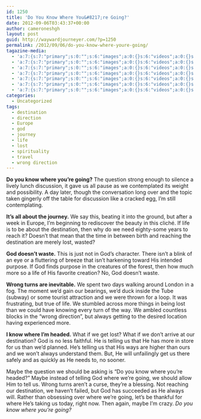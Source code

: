 ```yaml
---
id: 1250
title: 'Do You Know Where You&#8217;re Going?'
date: 2012-09-06T03:43:37+00:00
author: cameroneshgh
layout: post
guid: http://waywardjourneyer.com/?p=1250
permalink: /2012/09/06/do-you-know-where-youre-going/
tagazine-media:
  - 'a:7:{s:7:"primary";s:0:"";s:6:"images";a:0:{}s:6:"videos";a:0:{}s:11:"image_count";i:0;s:6:"author";s:8:"19879429";s:7:"blog_id";s:8:"19280981";s:9:"mod_stamp";s:19:"2012-09-06 07:43:37";}'
  - 'a:7:{s:7:"primary";s:0:"";s:6:"images";a:0:{}s:6:"videos";a:0:{}s:11:"image_count";i:0;s:6:"author";s:8:"19879429";s:7:"blog_id";s:8:"19280981";s:9:"mod_stamp";s:19:"2012-09-06 07:43:37";}'
  - 'a:7:{s:7:"primary";s:0:"";s:6:"images";a:0:{}s:6:"videos";a:0:{}s:11:"image_count";i:0;s:6:"author";s:8:"19879429";s:7:"blog_id";s:8:"19280981";s:9:"mod_stamp";s:19:"2012-09-06 07:43:37";}'
  - 'a:7:{s:7:"primary";s:0:"";s:6:"images";a:0:{}s:6:"videos";a:0:{}s:11:"image_count";i:0;s:6:"author";s:8:"19879429";s:7:"blog_id";s:8:"19280981";s:9:"mod_stamp";s:19:"2012-09-06 07:43:37";}'
  - 'a:7:{s:7:"primary";s:0:"";s:6:"images";a:0:{}s:6:"videos";a:0:{}s:11:"image_count";i:0;s:6:"author";s:8:"19879429";s:7:"blog_id";s:8:"19280981";s:9:"mod_stamp";s:19:"2012-09-06 07:43:37";}'
  - 'a:7:{s:7:"primary";s:0:"";s:6:"images";a:0:{}s:6:"videos";a:0:{}s:11:"image_count";i:0;s:6:"author";s:8:"19879429";s:7:"blog_id";s:8:"19280981";s:9:"mod_stamp";s:19:"2012-09-06 07:43:37";}'
  - 'a:7:{s:7:"primary";s:0:"";s:6:"images";a:0:{}s:6:"videos";a:0:{}s:11:"image_count";i:0;s:6:"author";s:8:"19879429";s:7:"blog_id";s:8:"19280981";s:9:"mod_stamp";s:19:"2012-09-06 07:43:37";}'
categories:
  - Uncategorized
tags:
  - destination
  - direction
  - Europe
  - god
  - journey
  - life
  - lost
  - spirituality
  - travel
  - wrong direction
---
```

**Do you know where you&#8217;re going?** The question strong enough to silence a lively lunch discussion, it gave us all pause as we contemplated its weight and possibility. A day later, though the conversation long over and the topic taken gingerly off the table for discussion like a cracked egg, I&#8217;m still contemplating.

**It&#8217;s all about the journey.** We say this, beating it into the ground, but after a week in Europe, I&#8217;m beginning to rediscover the beauty in this cliché. If life is to be about the destination, then why do we need eighty-some years to reach it? Doesn&#8217;t that mean that the time in between birth and reaching the destination are merely lost, wasted?

**God doesn&#8217;t waste.** This is just not in God&#8217;s character. There isn&#8217;t a blink of an eye or a fluttering of breeze that isn&#8217;t harkening toward His intended purpose. If God finds purpose in the creatures of the forest, then how much more so a life of His favorite creation? No, God doesn&#8217;t waste.

**Wrong turns are inevitable.** We spent two days walking around London in a fog. The moment we&#8217;d gain our bearings, we&#8217;d duck inside the Tube (subway) or some tourist attraction and we were thrown for a loop. It was frustrating, but true of life. We stumbled across more things in being lost than we could have knowing every turn of the way. We ambled countless blocks in the &#8220;wrong direction&#8221;, but always getting to the desired location having experienced more.

**I know where I&#8217;m headed.** What if we get lost? What if we don&#8217;t arrive at our destination? God is no less faithful. He is telling us that He has more in store for us than we&#8217;d planned. He&#8217;s telling us that His ways are higher than ours and we won&#8217;t always understand them. But, He will unfailingly get us there safely and as quickly as He needs to, no sooner.

Maybe the question we should be asking is &#8220;Do you know where you&#8217;re headed?&#8221; Maybe instead of telling God where we&#8217;re going, we should allow Him to tell us. Wrong turns aren&#8217;t a curse, they&#8217;re a blessing. Not reaching our destination, we haven&#8217;t failed, but God has succeeded as He always will. Rather than obsessing over where we&#8217;re going, let&#8217;s be thankful for where He&#8217;s taking us today, right now. Then again, maybe I&#8217;m crazy. _Do you know where you&#8217;re going?_